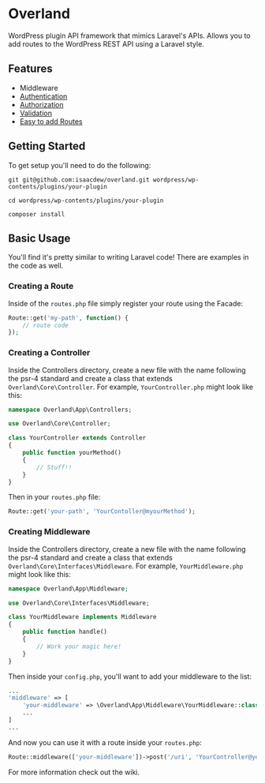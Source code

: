 # Overland
WordPress plugin API framework that mimics Laravel's APIs. Allows you to add routes to the WordPress REST API using a Laravel style.

## Features

- Middleware
- [Authentication](https://github.com/isaacdew/overland/wiki/Authentication)
- [Authorization](https://github.com/isaacdew/overland/wiki/Controllers#authorization)
- [Validation](https://github.com/isaacdew/overland/wiki/Controllers#validation)
- [Easy to add Routes](https://github.com/isaacdew/overland/wiki/Routes)

## Getting Started

To get setup you'll need to do the following:
```
git git@github.com:isaacdew/overland.git wordpress/wp-contents/plugins/your-plugin

cd wordpress/wp-contents/plugins/your-plugin

composer install
```

## Basic Usage
You'll find it's pretty similar to writing Laravel code! There are examples in the code as well.

### Creating a Route
Inside of the `routes.php` file simply register your route using the Facade:
```php
Route::get('my-path', function() {
    // route code
});
```

### Creating a Controller
Inside the Controllers directory, create a new file with the name following the psr-4 standard and create a class that extends `Overland\Core\Controller`. For example, `YourController.php` might look like this:

```php
namespace Overland\App\Controllers;

use Overland\Core\Controller;

class YourController extends Controller
{
    public function yourMethod()
    {
        // Stuff!!
    }
}

```

Then in your `routes.php` file:

```php
Route::get('your-path', 'YourContoller@myourMethod');
```

### Creating Middleware
Inside the Controllers directory, create a new file with the name following the psr-4 standard and create a class that extends `Overland\Core\Interfaces\Middleware`. For example, `YourMiddleware.php` might look like this:

```php
namespace Overland\App\Middleware;

use Overland\Core\Interfaces\Middleware;

class YourMiddleware implements Middleware
{
    public function handle()
    {
        // Work your magic here!
    }
}
```

Then inside your `config.php`, you'll want to add your middleware to the list:
```php
...
'middleware' => [
    'your-middleware' => \Overland\App\Middleware\YourMiddleware::class,
    ...
]
...
```

And now you can use it with a route inside your `routes.php`:
```php
Route::middleware(['your-middleware'])->post('/uri', 'YourController@yourMethod');
```

For more information check out the wiki.
